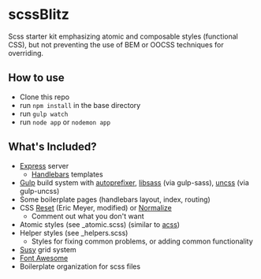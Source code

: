 # scssBlitz

Scss starter kit emphasizing atomic and composable styles (functional CSS), but 
not preventing the use of BEM or OOCSS techniques for overriding.

## How to use

* Clone this repo
* run `npm install` in the base directory
* run `gulp watch`
* run `node app` or `nodemon app`

## What's Included?

* [Express](https://expressjs.com/) server
    * [Handlebars](http://handlebarsjs.com/) templates
* [Gulp](http://gulpjs.com/) build system with [autoprefixer](https://autoprefixer.github.io/), [libsass](http://sass-lang.com/libsass) (via gulp-sass), [uncss](https://github.com/giakki/uncss) (via gulp-uncss)
* Some boilerplate pages (handlebars layout, index, routing)
* CSS [Reset](http://meyerweb.com/eric/tools/css/reset/) (Eric Meyer, modified) or [Normalize](https://necolas.github.io/normalize.css/) 
    * Comment out what you don't want
* Atomic styles (see _atomic.scss) (similar to [acss](http://acss.io/))
* Helper styles (see _helpers.scss)
    * Styles for fixing common problems, or adding common functionality
* [Susy](http://susy.oddbird.net/) grid system
* [Font Awesome](http://fontawesome.io/)
* Boilerplate organization for scss files
